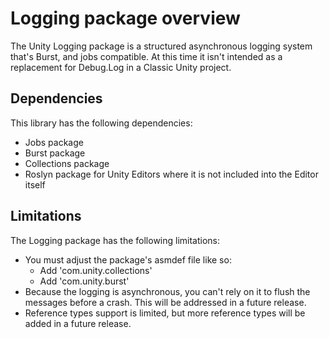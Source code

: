# Logging package overview

The Unity Logging package is a structured asynchronous logging system that's Burst, and jobs compatible. At this time it isn't intended as a replacement for Debug.Log in a Classic Unity project.

## Dependencies

This library has the following dependencies:

* Jobs package
* Burst package
* Collections package
* Roslyn package for Unity Editors where it is not included into the Editor itself

## Limitations

The Logging package has the following limitations:

- You must adjust the package's asmdef file like so:
  - Add 'com.unity.collections'
  - Add 'com.unity.burst'
- Because the logging is asynchronous, you can't rely on it to flush the messages before a crash. This will be addressed in a future release.
- Reference types support is limited, but more reference types will be added in a future release.
